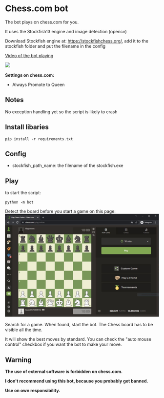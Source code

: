 # Chess.com bot

The bot plays on chess.com for you.

It uses the Stockfish13 engine and image detection (opencv)

Download Stockfish engine at: https://stockfishchess.org/, add it to the stockfish folder and put the filename in the config

[Video of the bot playing](https://youtu.be/IrRqvy0pPSw)

![](doc/bot_play.gif)


**Settings on chess.com:**
* Always Promote to Queen


## Notes

No exception handling yet so the script is likely to crash

## Install libaries

```
pip install -r requirements.txt
```



## Config

* stockfish_path_name: the filename of the stockfish.exe


## Play

to start the script:
```
python -m bot
```

Detect the board before you start a game on this page:
![Chess.com page](doc/Detect_board.JPG)

Search for a game.
When found, start the bot.
The Chess board has to be visible all the time.

It will show the best moves by standard. You can check the "auto mouse control" checkbox if you want the bot to make your move.



## Warning

**The use of external software is forbidden on chess.com.**

**I don't recommend using this bot, because you probably get banned.**

**Use on own responsibility.**
